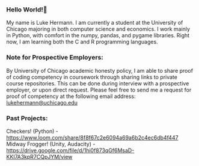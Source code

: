 ### Hello World!👋

My name is Luke Hermann. I am currently a student at the University of Chicago majoring in both computer science and economics. I work mainly in Python, with comfort in the numpy, pandas, and pygame libraries. Right now, I am learning both the C and R programming languages.

### Note for Prospective Employers:
By University of Chicago academic honesty policy, I am able to share proof of coding competency in coursework through sharing links to private course repositories. This can be done during interview with a prospective employer, or upon direct request. Please feel free to send me a request for proof of competency at the following email address: lukehermann@uchicago.edu

### Past Projects:
Checkers! (Python) - https://www.loom.com/share/8f8f67c2e6094a69a6b2c4ec6db4f447
Midway Frogger! (Unity, Audacity) - https://drive.google.com/file/d/1hi0f873qGf6MsaD-KKI7A3kpR7CQpJYM/view
